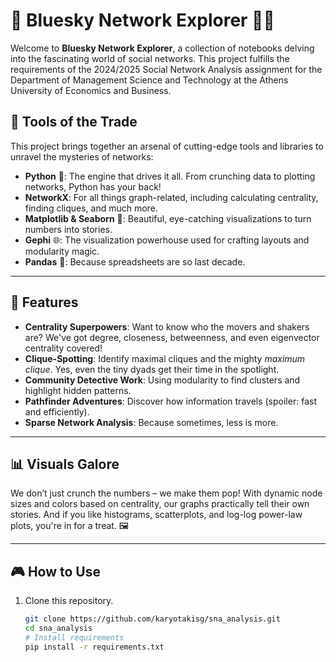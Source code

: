 # 🚀 Bluesky Network Explorer 🕵️‍♂️

Welcome to **Bluesky Network Explorer**, a collection of notebooks delving into the fascinating world of social networks. This project fulfills the requirements of the 2024/2025 Social Network Analysis assignment for the Department of Management Science and Technology at the Athens University of Economics and Business.

## 🧰 Tools of the Trade
This project brings together an arsenal of cutting-edge tools and libraries to unravel the mysteries of networks:
- **Python** 🐍: The engine that drives it all. From crunching data to plotting networks, Python has your back!
- **NetworkX**: For all things graph-related, including calculating centrality, finding cliques, and much more.
- **Matplotlib & Seaborn** 🎨: Beautiful, eye-catching visualizations to turn numbers into stories.
- **Gephi** 🌐: The visualization powerhouse used for crafting layouts and modularity magic.
- **Pandas** 🐼: Because spreadsheets are so last decade.

---

## 🌟 Features
- **Centrality Superpowers**: Want to know who the movers and shakers are? We've got degree, closeness, betweenness, and even eigenvector centrality covered!
- **Clique-Spotting**: Identify maximal cliques and the mighty *maximum clique*. Yes, even the tiny dyads get their time in the spotlight.
- **Community Detective Work**: Using modularity to find clusters and highlight hidden patterns.
- **Pathfinder Adventures**: Discover how information travels (spoiler: fast and efficiently).
- **Sparse Network Analysis**: Because sometimes, less is more.

---

## 📊 Visuals Galore
We don’t just crunch the numbers – we make them pop! With dynamic node sizes and colors based on centrality, our graphs practically tell their own stories. And if you like histograms, scatterplots, and log-log power-law plots, you're in for a treat. 🖼️

---

## 🎮 How to Use
1. Clone this repository.  
   ```bash
   git clone https://github.com/karyotakisg/sna_analysis.git
   cd sna_analysis
   # Install requirements
   pip install -r requirements.txt
